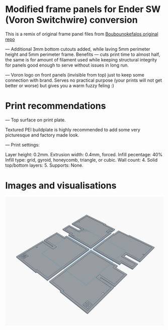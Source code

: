 # Modified frame panels for Ender SW (Voron Switchwire) conversion

This is a remix of original frame panel files from [Boubounokefalos original repo](https://github.com/boubounokefalos/Ender_SW)

— Additional 3mm bottom cutouts added, while laving 5mm perimeter height and 5mm perimeter frame. Benefits — cuts print time to almost half, the same is for amount of filament used while keeping structural integrity for panels good enough to serve without issues in long run.

— Voron logo on front panels (invisible from top) just to keep some connection with brand. Serves no practical purpose (your prints will not get better or worse) but gives you a warm fuzzy feling :)

# Print recommendations

— Top surface on print plate.

Textured PEI buildplate is highly recommended to add some very picturesque and factory made look.

— Print settings:

Layer height: 0.2mm.
Extrusion width: 0.4mm, forced.
Infill pecentage: 40%
Infill type: grid, gyroid, honeycomb, triangle, or cubic.
Wall count: 4.
Solid top/bottom layers: 5.
Supports: None.

# Images and visualisations

![Visualisation flipped](https://github.com/mairisskuja/printer-mods/blob/main/%5B%20Ender%20SW%20%5D%20Modified%20Frame%20Panels/Images/comp_flipped.png)
